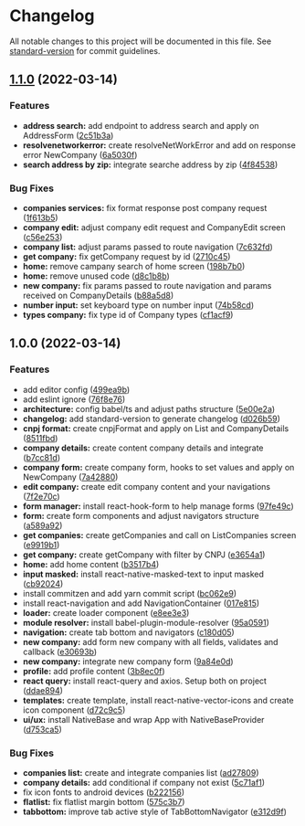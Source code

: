# Changelog

All notable changes to this project will be documented in this file. See [standard-version](https://github.com/conventional-changelog/standard-version) for commit guidelines.

## [1.1.0](https://github.com/RenanNeitzel/banqi/compare/v1.0.0...v1.1.0) (2022-03-14)


### Features

* **address search:** add endpoint to address search and apply on AddressForm ([2c51b3a](https://github.com/RenanNeitzel/banqi/commit/2c51b3a83020368fb0146136f568de893de2d30d))
* **resolvenetworkerror:** create resolveNetWorkError and add on response error NewCompany ([6a5030f](https://github.com/RenanNeitzel/banqi/commit/6a5030fb8d4aeef169598de3258b6e145871955f))
* **search address by zip:** integrate searche address by zip ([4f84538](https://github.com/RenanNeitzel/banqi/commit/4f84538c9384c265adb34aad767029177c473566))


### Bug Fixes

* **companies services:** fix format response post company request ([1f613b5](https://github.com/RenanNeitzel/banqi/commit/1f613b5023091994b0b2fdd9eb5eca5c505efd3c))
* **company edit:** adjust company edit request and CompanyEdit screen ([c56e253](https://github.com/RenanNeitzel/banqi/commit/c56e2534d33dba03320b12224f33c19b11c528f7))
* **company list:** adjust params passed to route navigation ([7c632fd](https://github.com/RenanNeitzel/banqi/commit/7c632fd7e7cc73b9e82d729be461e84c11c15a77))
* **get company:** fix getCompany request by id ([2710c45](https://github.com/RenanNeitzel/banqi/commit/2710c45057a04101256ad421fa8bad49cfa583cf))
* **home:** remove campany search of home screen ([198b7b0](https://github.com/RenanNeitzel/banqi/commit/198b7b098899c00fb9fe387b6f7d58a9a8f17c4c))
* **home:** remove unused code ([d8c1b8b](https://github.com/RenanNeitzel/banqi/commit/d8c1b8be66d85fcdd1c0699587074aa52eef9042))
* **new company:** fix params passed to route navigation and params received on CompanyDetails ([b88a5d8](https://github.com/RenanNeitzel/banqi/commit/b88a5d8fff917edf4620de48358ba1b554e4a8e2))
* **number input:** set keyboard type on number input ([74b58cd](https://github.com/RenanNeitzel/banqi/commit/74b58cde2c2ef2a3120735f10b303a9b96d3857a))
* **types company:** fix type id of Company types ([cf1acf9](https://github.com/RenanNeitzel/banqi/commit/cf1acf97ff6719da56029042534bccc5a49908d0))

## 1.0.0 (2022-03-14)


### Features

* add editor config ([499ea9b](https://github.com/RenanNeitzel/banqi/commit/499ea9b1b570ad857de42ed1e24f76f4cd97d6c5))
* add eslint ignore ([76f8e76](https://github.com/RenanNeitzel/banqi/commit/76f8e76d0eb5742b94ad68d29908608563aacd78))
* **architecture:** config babel/ts and adjust paths structure ([5e00e2a](https://github.com/RenanNeitzel/banqi/commit/5e00e2a330cf3c317f516c673b5b3552e262a522))
* **changelog:** add standard-version to generate changelog ([d026b59](https://github.com/RenanNeitzel/banqi/commit/d026b590b5d3529b7ae6c9f636b4b88d4331354a))
* **cnpj format:** create cnpjFormat and apply on List and CompanyDetails ([8511fbd](https://github.com/RenanNeitzel/banqi/commit/8511fbd670bca49e09e9b165ec235dbed7e700cb))
* **company details:** create content company details and integrate ([b7cc81d](https://github.com/RenanNeitzel/banqi/commit/b7cc81dbc110f7eb5378dd5a212682ccd6c8b0e1))
* **company form:** create company form, hooks to set values and apply on NewCompany ([7a42880](https://github.com/RenanNeitzel/banqi/commit/7a42880df31e1d9f90b1cc94aee1d222939960cf))
* **edit company:** create edit company content and your navigations ([7f2e70c](https://github.com/RenanNeitzel/banqi/commit/7f2e70c392fe66c67c42885282abad1b69851e1f))
* **form manager:** install react-hook-form to help manage forms ([97fe49c](https://github.com/RenanNeitzel/banqi/commit/97fe49c19a82be648b2f0b8d887a18dfa038f681))
* **form:** create form components and adjust navigators structure ([a589a92](https://github.com/RenanNeitzel/banqi/commit/a589a92782b3c29ce8c721627042d53038910ca0))
* **get companies:** create getCompanies and call on ListCompanies screen ([e9919b1](https://github.com/RenanNeitzel/banqi/commit/e9919b1a5a554bdefda23af493fde636aee3edcd))
* **get company:** create getCompany with filter by CNPJ ([e3654a1](https://github.com/RenanNeitzel/banqi/commit/e3654a197838ec12dcf9165ecd4761c19843e661))
* **home:** add home content ([b3517b4](https://github.com/RenanNeitzel/banqi/commit/b3517b490ff34e52b822ffad239ff4544c371534))
* **input masked:** install react-native-masked-text to input masked ([cb92024](https://github.com/RenanNeitzel/banqi/commit/cb920242d1da7a8c8da29ae25bb63b52f92f3c26))
* install commitzen and add yarn commit script ([bc062e9](https://github.com/RenanNeitzel/banqi/commit/bc062e9b7ccb3b061dc7f59a2edaf78b17bfaae4))
* install react-navigation and add NavigationContainer ([017e815](https://github.com/RenanNeitzel/banqi/commit/017e81583e48a9747d83ec72c382b0b79f9fc29b))
* **loader:** create loader component ([e8ee3e3](https://github.com/RenanNeitzel/banqi/commit/e8ee3e368f237244c0737a2f840a2b0aabfd3204))
* **module resolver:** install babel-plugin-module-resolver ([95a0591](https://github.com/RenanNeitzel/banqi/commit/95a05914217c1ff69dd42d0d1f8cc6fdb8e27c39))
* **navigation:** create tab bottom and navigators ([c180d05](https://github.com/RenanNeitzel/banqi/commit/c180d05247725ff0d442894e5c8fc2cdad5f4b27))
* **new company:** add form new company with all fields, validates and callback ([e30693b](https://github.com/RenanNeitzel/banqi/commit/e30693b0eb60889581f07ecc018461e2bff66bba))
* **new company:** integrate new company form ([9a84e0d](https://github.com/RenanNeitzel/banqi/commit/9a84e0d149271160b9398760abe065cc87a621b4))
* **profile:** add profile content ([3b8ec0f](https://github.com/RenanNeitzel/banqi/commit/3b8ec0fce5497ca6e7218d115024d525f4d200f8))
* **react query:** install react-query and axios. Setup both on project ([ddae894](https://github.com/RenanNeitzel/banqi/commit/ddae8940480b5d149f4bda1f7f71b72afb7f5b66))
* **templates:** create template, install react-native-vector-icons and create icon component ([d72c9c5](https://github.com/RenanNeitzel/banqi/commit/d72c9c51907d560bb900a3381c3f7b792e8a3181))
* **ui/ux:** install NativeBase and wrap App with NativeBaseProvider ([d753ca5](https://github.com/RenanNeitzel/banqi/commit/d753ca5fcfb7f51009c1701c1a8147e48e722b90))


### Bug Fixes

* **companies list:** create and integrate companies list ([ad27809](https://github.com/RenanNeitzel/banqi/commit/ad278091af38b78681db8b3c383b38247e89d9c2))
* **company details:** add conditional if company not exist ([5c71af1](https://github.com/RenanNeitzel/banqi/commit/5c71af1a0578f54d7b176f90936c4bdde75d1d5e))
* fix icon fonts to android devices ([b222156](https://github.com/RenanNeitzel/banqi/commit/b2221565a238e8b46f46d0273698f9757fd18045))
* **flatlist:** fix flatlist margin bottom ([575c3b7](https://github.com/RenanNeitzel/banqi/commit/575c3b7562655f14c71dba410a20058536b1292c))
* **tabbottom:** improve tab active style of TabBottomNavigator ([e312d9f](https://github.com/RenanNeitzel/banqi/commit/e312d9f0c052ca3e6a221f0a9fe8a7f20767630c))
